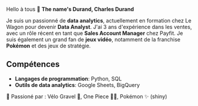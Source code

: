 Hello à tous 👋 **The name's Durand, Charles Durand** 

Je suis un passionné de **data analytics**, actuellement en formation chez Le Wagon pour devenir **Data Analyst**. J'ai 3 ans d'expérience dans les ventes, avec un rôle récent en tant que **Sales Account Manager** chez Payfit. Je suis également un grand fan de **jeux vidéo**, notamment de la franchise **Pokémon** et des jeux de stratégie.

## Compétences

- **Langages de programmation**: Python, SQL
- **Outils de data analytics**: Google Sheets, BigQuery

💬 Passioné par : Vélo Gravel 🚴, One Piece 🏴‍☠️, Pokémon ✨ (shiny)

<!--
**chorlot/chorlot** is a ✨ _special_ ✨ repository because its `README.md` (this file) appears on your GitHub profile.

Here are some ideas to get you started:

- 🔭 I’m currently working on ...
- 🌱 I’m currently learning ...
- 👯 I’m looking to collaborate on ...
- 🤔 I’m looking for help with ...
- 💬 Ask me about ...
- 📫 How to reach me: ...
- 😄 Pronouns: ...
- ⚡ Fun fact: ...
-->
